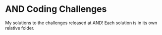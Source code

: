 # AND Coding Challenges

My solutions to the challenges released at AND! Each solution is in its own relative folder.
